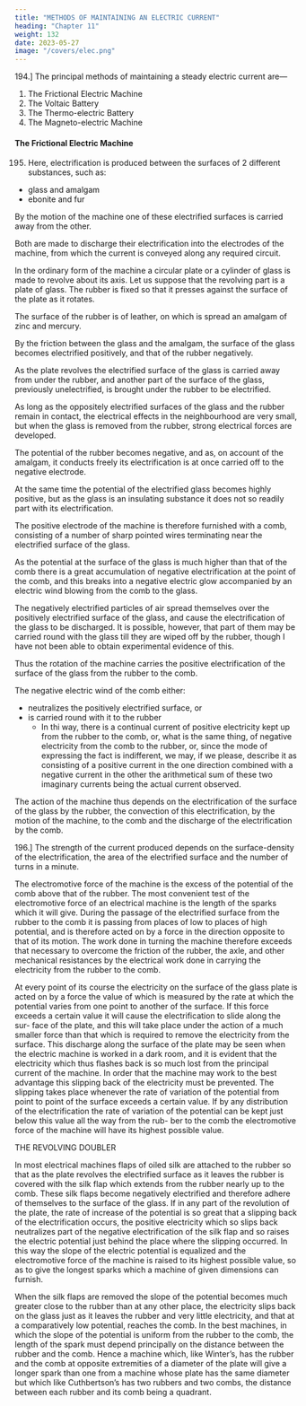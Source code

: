```yaml
---
title: "METHODS OF MAINTAINING AN ELECTRIC CURRENT"
heading: "Chapter 11"
weight: 132
date: 2023-05-27
image: "/covers/elec.png"
---
```



194.] The principal methods of maintaining a steady electric current are—

1. The Frictional Electric Machine
2. The Voltaic Battery
3. The Thermo-electric Battery
4. The Magneto-electric Machine


#### The Frictional Electric Machine

195. Here, electrification is produced between the surfaces of 2 different substances, such as:
- glass and amalgam
- ebonite and fur

By the motion of the machine one of these electrified surfaces is carried away from the other.

Both are made to discharge their electrification into the electrodes of the machine, from which the current is conveyed along any required circuit.

In the ordinary form of the machine a circular plate or a cylinder of glass is made to revolve about its axis. Let us suppose that the revolving part is a plate of glass. The rubber is fixed so that it presses against the surface of the plate as it rotates. 

The surface of the rubber is of leather, on which is spread an amalgam of zinc and mercury.

By the friction between the glass and the amalgam, the surface of the glass becomes electrified positively, and that of the rubber negatively.

As the plate revolves the electrified surface of the glass is carried away from under the rubber, and another part of the surface of the glass, previously unelectrified, is brought under the rubber to be electrified. 

As long as the oppositely electrified surfaces of the glass and the rubber remain in contact, the electrical effects in the neighbourhood are very small, but when the glass is removed from the rubber, strong electrical forces are developed. 

The potential of the rubber becomes negative, and as, on account of the amalgam, it conducts freely its electrification is at once carried off to the negative electrode.

At the same time the potential of the electrified glass becomes highly positive, but as the glass is an insulating substance it does not so readily part with its electrification.

The positive electrode of the machine is therefore furnished with a comb, consisting of a number of sharp pointed wires terminating near the electrified surface of the glass. 

As the potential at the surface of the glass is much higher than that of the comb there is a great accumulation of negative electrification at the point of the comb, and this breaks into a negative electric glow accompanied by an electric wind blowing from the comb to the glass.

The negatively electrified particles of air spread themselves over the positively electrified surface of the glass, and cause the electrification of the glass to be discharged. It is possible, however, that part of them may be carried round with the glass till they are wiped off by the rubber, though I have not been able to obtain experimental evidence of this.

Thus the rotation of the machine carries the positive electrification of the surface of the glass from the rubber to the comb.

The negative electric wind of the comb either:
- neutralizes the positively electrified surface, or
- is carried round with it to the rubber
  - In thi way, there is a continual current of positive electricity kept up from the rubber to the comb, or, what is the same thing, of negative electricity from the comb to the rubber, or, since the mode of expressing the fact is indifferent, we may, if we please, describe it as consisting of a positive current in the one direction combined with a negative current in the other the arithmetical sum of these two imaginary currents being the actual current observed. 

The action of the machine thus depends on the electrification of the surface of the glass by the rubber, the convection of this electrification, by the motion of the machine, to the comb and the discharge of the electrification by the comb.


196.] The strength of the current produced depends on the surface-density of the electrification, the area of the electrified surface and the number of turns in a minute.

The electromotive force of the machine is the excess of the potential of the comb above that of the rubber. The most convenient test of the electromotive force of an electrical machine is the length of the sparks which it will give. During the passage of the electrified surface from the rubber to the comb it is passing from places of low to places of high potential, and is therefore acted on by a force in the direction opposite to that of its motion. The work done in turning the machine therefore exceeds that necessary to overcome the friction of the rubber, the axle, and other mechanical resistances by the electrical work done in carrying the electricity from the rubber to the comb.

At every point of its course the electricity on the surface of the glass plate is acted on by a force the value of which is measured by the rate at which the potential varies from one point to another of the surface. If this force exceeds a certain value it will cause the electrification to slide along the sur- face of the plate, and this will take place under the action of a much smaller force than that which is required to remove the electricity from the surface. This discharge along the surface of the plate may be seen when the electric machine is worked in a dark room, and it is evident that the electricity which thus flashes back is so much lost from the principal current of the machine. In order that the machine may work to the best advantage this slipping back of the electricity must be prevented. The slipping takes place whenever the rate of variation of the potential from point to point of the surface exceeds a certain value. If by any distribution of the electrification the rate of variation of the potential can be kept just below this value all the way from the rub- ber to the comb the electromotive force of the machine will have its highest possible value.

THE REVOLVING DOUBLER

In most electrical machines flaps of oiled silk are attached to the rubber so that as the plate revolves the electrified surface as it leaves the rubber is covered with the silk flap which extends from the rubber nearly up to the comb. These silk flaps become negatively electrified and therefore adhere of themselves to the surface of the glass. If in any part of the revolution of the plate, the rate of increase of the potential is so great that a slipping back of the electrification occurs, the positive electricity which so slips back neutralizes part of the negative electrification of the silk flap and so raises the electric potential just behind the place where the slipping occurred. In this way the slope of the electric potential is equalized and the electromotive force of the machine is raised to its highest possible value, so as to give the longest sparks which a machine of given dimensions can furnish.

When the silk flaps are removed the slope of the potential becomes much greater close to the rubber than at any other place, the electricity slips back on the glass just as it leaves the rubber and very little electricity, and that at a comparatively low potential, reaches the comb. In the best machines, in which the slope of the potential is uniform from the rubber to the comb, the length of the spark must depend principally on the distance between the rubber and the comb. Hence a machine which, like Winter’s, has the rubber and the comb at opposite extremities of a diameter of the plate will give a longer spark than one from a machine whose plate has the same diameter but which like Cuthbertson’s has two rubbers and two combs, the distance between each rubber and its comb being a quadrant.